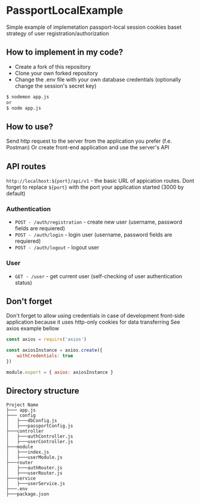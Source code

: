 # PassportLocalExample
Simple example of implemetation passport-local session cookies baset strategy of user registration/authorization

## How to implement in my code?
- Create a fork of this repository
- Clone your own forked repository
- Change the .env file with your own database credentials (optionally change the session's secret key)

```bash
$ nodemon app.js
or
$ node app.js
```

## How to use?
Send http request to the server from the application you prefer (f.e. Postman)
Or create front-end application and use the server's API

## API routes
`http://localhost:${port}/api/v1` - the basic URL of appication routes. 
Dont forget to replace `${port}` with the port your application started (3000 by default)

### Authentication
- `POST - /auth/registration` - create new user (username, password fields are requiered)
- `POST - /auth/login` - login user (username, password fields are requiered)
- `POST - /auth/logout` - logout user

### User
- `GET - /user` - get current user (self-checking of user authentication status)

## Don't forget
Don't forget to allow using credentials in case of development front-side application because it uses http-only cookies for data transferring
See axios example bellow

```javascript
const axios = require('axios')

const axiosInstance = axios.create({
    withCredentials: true
})

module.export = { axios: axiosInstance }
```

## Directory structure
```
Project Name
├─── app.js
├─── config
│   ├───dbConfig.js
│   ├───passportConfig.js
├───controller
│   ├───authController.js
│   ├───userController.js
├───module
│   ├───index.js
│   ├───userModule.js
├───router
│   ├───authRouter.js
│   ├───userRouter.js
├───service
│   ├───userService.js
├───.env
├───package.json
```
